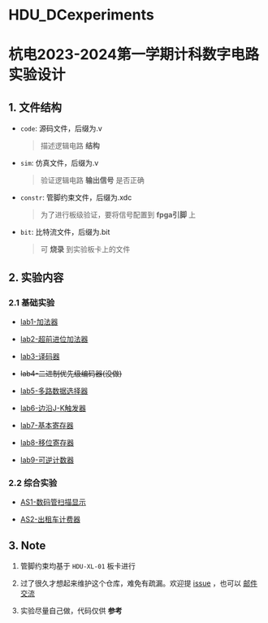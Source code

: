 # HDU_DCexperiments

# 杭电2023-2024第一学期计科数字电路实验设计

## 1. 文件结构

- `code`: 源码文件，后缀为.v

  > 描述逻辑电路 **结构**

- `sim`:  仿真文件，后缀为.v

  > 验证逻辑电路 **输出信号** 是否正确

- `constr`: 管脚约束文件，后缀为.xdc

  > 为了进行板级验证，要将信号配置到 **fpga引脚** 上

- `bit`: 比特流文件，后缀为.bit

  > 可 **烧录** 到实验板卡上的文件
## 2. 实验内容


### 2.1 基础实验

- [lab1-加法器](https://github.com/Zhlee0311/dc_lab/tree/main/lab1_Adder)

- [lab2-超前进位加法器](https://github.com/Zhlee0311/dc_lab/tree/main/lab2_Ahead_Adder)

- [lab3-译码器](https://github.com/Zhlee0311/dc_lab/tree/main/lab3_Decoder)

- ~~lab4-二进制优先级编码器(没做)~~

- [lab5-多路数据选择器](https://github.com/Zhlee0311/dc_lab/tree/main/lab5_Mux)

- [lab6-边沿J-K触发器](https://github.com/Zhlee0311/dc_lab/tree/main/lab6_JK2)

- [lab7-基本寄存器](https://github.com/Zhlee0311/dc_lab/tree/main/lab7_Register)

- [lab8-移位寄存器](https://github.com/Zhlee0311/dc_lab/tree/main/lab8_Shift_Register)

- [lab9-可逆计数器](https://github.com/Zhlee0311/dc_lab/tree/main/lab9_Reversible_Counter)

### 2.2 综合实验

- [AS1-数码管扫描显示](https://github.com/Zhlee0311/dc_lab/tree/main/Final_Lab1_ShiftLED)

- [AS2-出租车计费器](https://github.com/Zhlee0311/dc_lab/tree/main/Final_Lab2_TaxiMeter)



## 3. Note

1. 管脚约束均基于 `HDU-XL-01` 板卡进行

2. 过了很久才想起来维护这个仓库，难免有疏漏。欢迎提 [issue](https://github.com/Zhlee0311/dc_lab/issues) ，也可以 [邮件交流](lz1907041@gmail.com) 

3. 实验尽量自己做，代码仅供 **参考**



